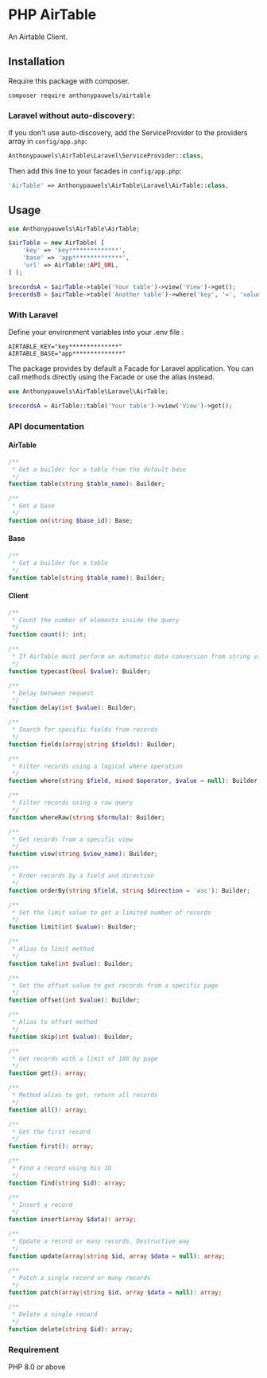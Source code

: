 # PHP AirTable

An Airtable Client.

## Installation

Require this package with composer.
```shell
composer require anthonypauwels/airtable
```

### Laravel without auto-discovery:

If you don't use auto-discovery, add the ServiceProvider to the providers array in `config/app.php`:
```php
Anthonypauwels\AirTable\Laravel\ServiceProvider::class,
```

Then add this line to your facades in `config/app.php`:
```php
'AirTable' => Anthonypauwels\AirTable\Laravel\AirTable::class,
```

## Usage

```php
use Anthonypauwels\AirTable\AirTable;

$airTable = new AirTable( [
    'key' => 'key**************',
    'base' => 'app**************',
    'url' => AirTable::API_URL,
] );

$recordsA = $airTable->table('Your table')->view('View')->get();
$recordsB = $airTable->table('Another table')->where('key', '=', 'value' )->view('In view this view')->get();
```

### With Laravel

Define your environment variables into your .env file :
```dotenv
AIRTABLE_KEY="key**************"
AIRTABLE_BASE="app**************"
```

The package provides by default a Facade for Laravel application. You can call methods directly using the Facade or use the alias instead.
```php
use Anthonypauwels\AirTable\Laravel\AirTable;

$recordsA = AirTable::table('Your table')->view('View')->get();
```

### API documentation

#### AirTable
```php
/**
 * Get a builder for a table from the default base
 */
function table(string $table_name): Builder;

/**
 * Get a base
 */
function on(string $base_id): Base;
```

#### Base
```php
/**
 * Get a builder for a table 
 */
function table(string $table_name): Builder;
```

#### Client
```php
/**
 * Count the number of elements inside the query
 */
function count(): int;

/**
 * If AirTable must perform an automatic data conversion from string values
 */
function typecast(bool $value): Builder;

/**
 * Delay between request
 */
function delay(int $value): Builder;

/**
 * Search for specific fields from records
 */
function fields(array|string $fields): Builder;

/**
 * Filter records using a logical where operation
 */
function where(string $field, mixed $operator, $value = null): Builder;

/**
 * Filter records using a raw query
 */
function whereRaw(string $formula): Builder;

/**
 * Get records from a specific view
 */
function view(string $view_name): Builder;

/**
 * Order records by a field and direction
 */
function orderBy(string $field, string $direction = 'asc'): Builder;

/**
 * Set the limit value to get a limited number of records
 */
function limit(int $value): Builder;

/**
 * Alias to limit method
 */
function take(int $value): Builder;

/**
 * Set the offset value to get records from a specific page
 */
function offset(int $value): Builder;

/**
 * Alias to offset method
 */
function skip(int $value): Builder;

/**
 * Get records with a limit of 100 by page
 */
function get(): array;

/**
 * Method alias to get, return all records
 */
function all(): array;

/**
 * Get the first record
 */
function first(): array;

/**
 * Find a record using his ID
 */
function find(string $id): array;

/**
 * Insert a record
 */
function insert(array $data): array;

/**
 * Update a record or many records. Destructive way
 */
function update(array|string $id, array $data = null): array;

/**
 * Patch a single record or many records
 */
function patch(array|string $id, array $data = null): array;

/**
 * Delete a single record
 */
function delete(string $id): array;
```

### Requirement

PHP 8.0 or above